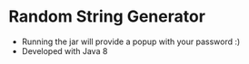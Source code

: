 # Random String Generator

- Running the jar will provide a popup with your password :)
- Developed with Java 8
